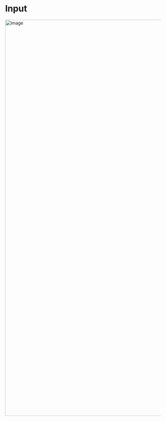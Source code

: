 # Input

<img width="1280" alt="image" src="https://github.com/user-attachments/assets/10899bf7-1edd-4161-9a94-06407f8e3695" />
